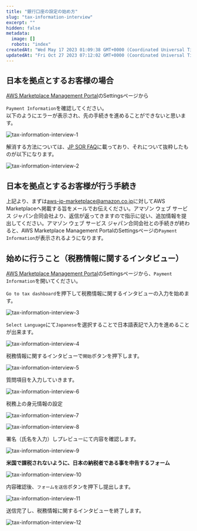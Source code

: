 ```yaml
---
title: "銀行口座の設定の始め方"
slug: "tax-information-interview"
excerpt: ""
hidden: false
metadata: 
  image: []
  robots: "index"
createdAt: "Wed May 17 2023 01:09:38 GMT+0000 (Coordinated Universal Time)"
updatedAt: "Fri Oct 27 2023 07:12:02 GMT+0000 (Coordinated Universal Time)"
---
```


## 日本を拠点とするお客様の場合

<a href="https://aws.amazon.com/marketplace/management/seller-settings/account" target="_blank">AWS Marketplace Management Portal</a>のSettingsページから

`Payment Information`を確認してください。  
以下のようにエラーが表示され、先の手続きを進めることができないと思います。

![tax-information-interview-1](/img/aws-marketplace-integration/tax-information-interview/tax-information-interview-1.png)


解消する方法については、<a href="https://aws.amazon.com/jp/legal/awsjp/" target="_blank">JP SOR FAQ</a>に載っており、それについて抜粋したものが以下になります。

![tax-information-interview-2](/img/aws-marketplace-integration/tax-information-interview/tax-information-interview-2.png)


## 日本を拠点とするお客様が行う手続き

上記より、まずは<a href="https://aws.amazon.com/marketplace/management/seller-settings/account#:~:text=aws%2Djp%2Dmarketplace%40amazon.co.jp" target="_blank">aws-jp-marketplace@amazon.co.jp</a>に対してAWS Marketplaceへ掲載する旨をメールでお伝えください。アマゾン ウェブ サービス ジャパン合同会社より、返信が返ってきますので指示に従い、追加情報を提出してください。アマゾン ウェブ サービス ジャパン合同会社との手続きが終わると、AWS Marketplace Management PortalのSettingsページの`Payment Information`が表示されるようになります。

## 始めに行うこと（税務情報に関するインタビュー）

<a href="https://aws.amazon.com/marketplace/management/seller-settings/account" target="_blank">AWS Marketplace Management Portal</a>のSettingsページから、`Payment Information`を開いてください。

`Go to tax dashboard`を押下して税務情報に関するインタビューの入力を始めます。

![tax-information-interview-3](/img/aws-marketplace-integration/tax-information-interview/tax-information-interview-3.png)


`Select Language`にて`Japanese`を選択することで日本語表記で入力を進めることが出来ます。

![tax-information-interview-4](/img/aws-marketplace-integration/tax-information-interview/tax-information-interview-4.png)


税務情報に関するインタビューで`開始`ボタンを押下します。

![tax-information-interview-5](/img/aws-marketplace-integration/tax-information-interview/tax-information-interview-5.png)


質問項目を入力していきます。

![tax-information-interview-6](/img/aws-marketplace-integration/tax-information-interview/tax-information-interview-6.png)


税務上の身元情報の設定

![tax-information-interview-7](/img/aws-marketplace-integration/tax-information-interview/tax-information-interview-7.png)

![tax-information-interview-8](/img/aws-marketplace-integration/tax-information-interview/tax-information-interview-8.png)


署名（氏名を入力）しプレビューにて内容を確認します。

![tax-information-interview-9](/img/aws-marketplace-integration/tax-information-interview/tax-information-interview-9.png)


**米国で課税されないように、日本の納税者である事を申告するフォーム**

![tax-information-interview-10](/img/aws-marketplace-integration/tax-information-interview/tax-information-interview-10.png)


内容確認後、`フォームを送信`ボタンを押下し提出します。

![tax-information-interview-11](/img/aws-marketplace-integration/tax-information-interview/tax-information-interview-11.png)


送信完了し、税務情報に関するインタビューを終了します。

![tax-information-interview-12](/img/aws-marketplace-integration/tax-information-interview/tax-information-interview-12.png)
